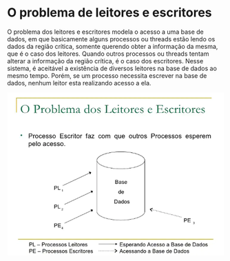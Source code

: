 # O problema de leitores e escritores

O problema dos leitores e escritores modela o acesso a uma base de dados, em que basicamente
alguns processos ou threads estão lendo os dados da região crítica, somente querendo obter a
informação da mesma, que é o caso dos leitores. Quando outros processos ou threads tentam alterar
a informação da região crítica, é o caso dos escritores.
Nesse sistema, é aceitável a existência de diversos leitores na base de dados ao mesmo tempo.
Porém, se um processo necessita escrever na base de dados, nenhum leitor esta realizando acesso a
ela.

<img src="/escritores e leitores.png" alt="My cool logo"/>

